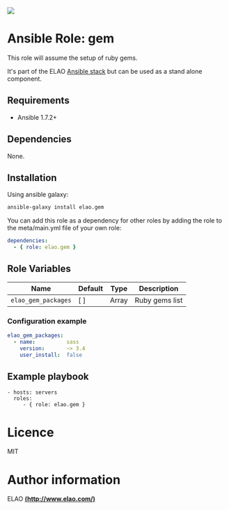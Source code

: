 <img src="http://www.elao.com/images/corpo/logo_red_small.png"/>

# Ansible Role: gem

This role will assume the setup of ruby gems.

It's part of the ELAO [Ansible stack](http://ansible.elao.com) but can be used as a stand alone component.

## Requirements

- Ansible 1.7.2+

## Dependencies

None.

## Installation

Using ansible galaxy:

```bash
ansible-galaxy install elao.gem
```
You can add this role as a dependency for other roles by adding the role to the meta/main.yml file of your own role:

```yaml
dependencies:
  - { role: elao.gem }
```

## Role Variables

| Name                | Default | Type  | Description       |
| ------------------- | ------- | ----  | ----------------- |
| `elao_gem_packages` | [ ]     | Array | Ruby gems list    |

### Configuration example

```yaml
elao_gem_packages:
  - name:          sass
    version:       ~> 3.4
    user_install:  false
```

## Example playbook

    - hosts: servers
      roles:
         - { role: elao.gem }

# Licence

MIT

# Author information

ELAO [**(http://www.elao.com/)**](http://www.elao.com)
